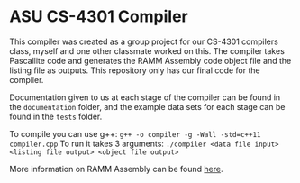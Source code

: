 # ASU CS-4301 Compiler

This compiler was created as a group project for our CS-4301 compilers class, myself and one other classmate worked on this. The compiler takes Pascallite code and generates the RAMM Assembly code object file and the listing file as outputs. This repository only has our final code for the compiler. 

Documentation given to us at each stage of the compiler can be found in the `documentation` folder, and the example data sets for each stage can be found in the `tests` folder.

To compile you can use g++: `g++ -o compiler -g -Wall -std=c++11 compiler.cpp`
To run it takes 3 arguments: `./compiler <data file input> <listing file output> <object file output>`

More information on RAMM Assembly can be found [here](http://www.cs.angelo.edu/ramm/).
